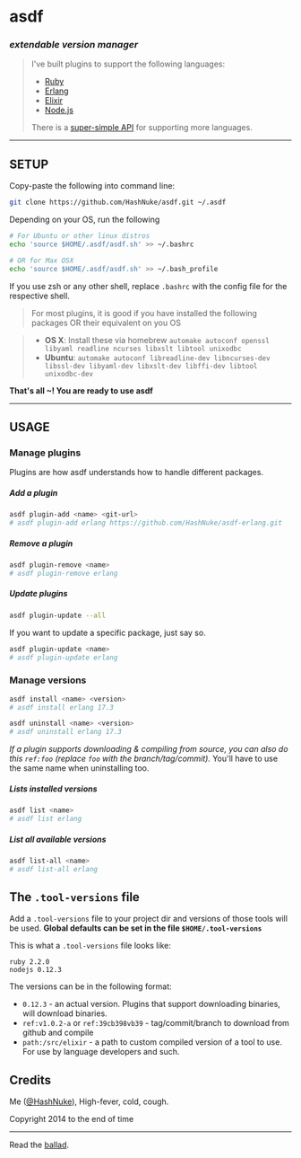 # asdf
### _extendable version manager_

> I've built plugins to support the following languages:
> * [Ruby](https://github.com/HashNuke/asdf-ruby)
> * [Erlang](https://github.com/HashNuke/asdf-erlang)
> * [Elixir](https://github.com/HashNuke/asdf-elixir)
> * [Node.js](https://github.com/HashNuke/asdf-nodejs)
>
> There is a [super-simple API](https://github.com/HashNuke/asdf/blob/master/docs/creating-plugins.md) for supporting more languages.

---

## SETUP

Copy-paste the following into command line:

```bash
git clone https://github.com/HashNuke/asdf.git ~/.asdf

```

Depending on your OS, run the following
```bash
# For Ubuntu or other linux distros
echo 'source $HOME/.asdf/asdf.sh' >> ~/.bashrc

# OR for Max OSX
echo 'source $HOME/.asdf/asdf.sh' >> ~/.bash_profile
```

If you use zsh or any other shell, replace `.bashrc` with the config file for the respective shell.

> For most plugins, it is good if you have installed the following packages OR their equivalent on you OS

> * **OS X**: Install these via homebrew `automake autoconf openssl libyaml readline ncurses libxslt libtool unixodbc`
> * **Ubuntu**: `automake autoconf libreadline-dev libncurses-dev libssl-dev libyaml-dev libxslt-dev libffi-dev libtool unixodbc-dev`

**That's all ~! You are ready to use asdf**

-----------------------

## USAGE

### Manage plugins

Plugins are how asdf understands how to handle different packages.


##### Add a plugin

```bash
asdf plugin-add <name> <git-url>
# asdf plugin-add erlang https://github.com/HashNuke/asdf-erlang.git
```

##### Remove a plugin

```bash
asdf plugin-remove <name>
# asdf plugin-remove erlang
```


##### Update plugins

```bash
asdf plugin-update --all
```

If you want to update a specific package, just say so.

```bash
asdf plugin-update <name>
# asdf plugin-update erlang
```

### Manage versions

```bash
asdf install <name> <version>
# asdf install erlang 17.3

asdf uninstall <name> <version>
# asdf uninstall erlang 17.3
```

*If a plugin supports downloading & compiling from source, you can also do this `ref:foo` (replace `foo` with the branch/tag/commit).* You'll have to use the same name when uninstalling too.

##### Lists installed versions

```bash
asdf list <name>
# asdf list erlang
```

##### List all available versions

```bash
asdf list-all <name>
# asdf list-all erlang
```

## The `.tool-versions` file

Add a `.tool-versions` file to your project dir and versions of those tools will be used.
**Global defaults can be set in the file `$HOME/.tool-versions`**

This is what a `.tool-versions` file looks like:

```
ruby 2.2.0
nodejs 0.12.3
```

The versions can be in the following format:

* `0.12.3` - an actual version. Plugins that support downloading binaries, will download binaries.
* `ref:v1.0.2-a` or `ref:39cb398vb39` - tag/commit/branch to download from github and compile
* `path:/src/elixir` - a path to custom compiled version of a tool to use. For use by language developers and such.

## Credits

Me ([@HashNuke](http://github.com/HashNuke)), High-fever, cold, cough.

Copyright 2014 to the end of time

-------

Read the [ballad](https://github.com/HashNuke/asdf/blob/master/ballad-of-asdf.md).
